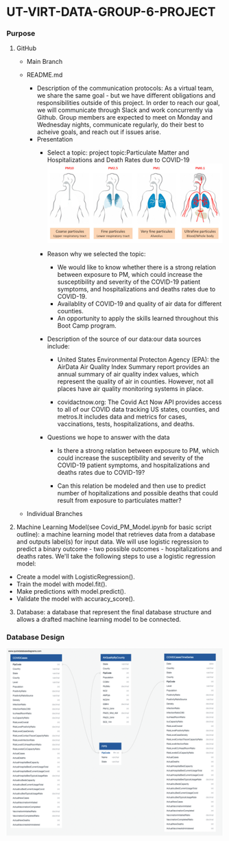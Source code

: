 # UT-VIRT-DATA-GROUP-6-PROJECT

### Purpose

1. GitHub
    - Main Branch
    - README.md
        - Description of the communication protocols:
            As a virtual team, we share the same goal - but we have different obligations and responsibilities outside of this project.               In order to reach our goal, we will communicate through Slack and work concurrently via Github. Group members are expected to             meet on Monday and Wednesday nights, communicate regularly, do their best to acheive goals, and reach out if issues arise.
        - Presentation
            - Select a topic:
                project topic:Particulate Matter and Hospitalizations and Death Rates due to COVID-19
                ![ParticulateMatter](Resources/ParticulateMatter.jpg)
            - Reason why we selected the topic:
                - We would like to know whether there is a strong relation between exposure to PM, which could increase the susceptibility and severity of the COVID-19 patient symptoms, and hospitalizations and deaths rates due to COVID-19.
                - Availablity of COVID-19 and quality of air data for different counties.
                - An opportunity to apply the skills learned throughout this Boot Camp program.
            - Description of the source of our data:our data sources include:
                - United States Environmental Protecton Agency (EPA): the AirData Air   Quality Index Summary report provides an annual summary of air quality index values, which represent the quality of air in counties. However, not all places have air quality monitoring systems in place.

                - covidactnow.org:
                 The Covid Act Now API provides access to all of our COVID data tracking US states, counties, and metros.It includes data and metrics for cases, vaccinations, tests, hospitalizations, and deaths. 

            - Questions we hope to answer with the data
                - Is there a strong relation between exposure to PM, which could increase the susceptibility and severity of the COVID-19 patient symptoms, and hospitalizations and deaths rates due to COVID-19?

                - Can this relation be modeled and then use to predict number of hopitalizations and possible deaths that could result from exposure to particulates matter?

    - Individual Branches

2. Machine Learning Model(see Covid_PM_Model.ipynb for basic script outline): a machine learning model that retrieves data from a database and outputs label(s) for input data. We will use logistic regression to predict a binary outcome - two possible outcomes - hospitalizations and deaths rates. We'll take the following steps to use a logistic regression model:

- Create a model with LogisticRegression().
- Train the model with model.fit().
- Make predictions with model.predict().
- Validate the model with accuracy_score().

3. Database: a database that represent the final database structure and allows a drafted machine learning model to be connected.

### Database Design

![](Resources/CovidProjectDatabaseDesign.png)



